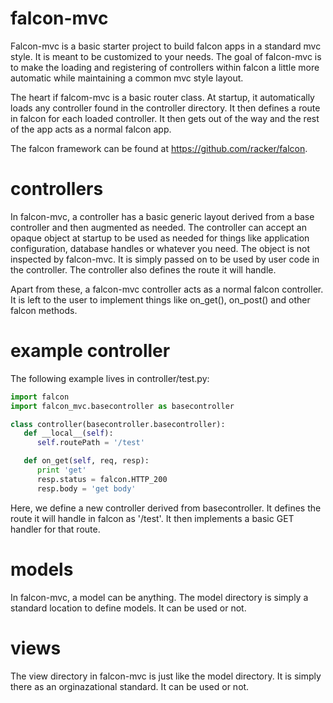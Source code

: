 falcon-mvc
==========

Falcon-mvc is a basic starter project to build falcon apps in a standard mvc style.
It is meant to be customized to your needs.  The goal of falcon-mvc is to make the
loading and registering of controllers within falcon a little more automatic while
maintaining a common mvc style layout.

The heart if falcom-mvc is a basic router class.  At startup, it automatically loads
any controller found in the controller directory.  It then defines a route in falcon
for each loaded controller.  It then gets out of the way and the rest of the app acts
as a normal falcon app.

The falcon framework can be found at https://github.com/racker/falcon.

controllers
===========

In falcon-mvc, a controller has a basic generic layout derived from a base controller
and then augmented as needed.  The controller can accept an opaque object at startup
to be used as needed for things like application configuration, database handles or 
whatever you need.  The object is not inspected by falcon-mvc.  It is simply passed
on to be used by user code in the controller.  The controller also defines the route
it will handle.  

Apart from these, a falcon-mvc controller acts as a normal falcon controller.  It is
left to the user to implement things like on_get(), on_post() and other falcon methods.


example controller
==================
The following example lives in controller/test.py:

```python
import falcon
import falcon_mvc.basecontroller as basecontroller

class controller(basecontroller.basecontroller):
   def __local__(self):
      self.routePath = '/test'

   def on_get(self, req, resp):
      print 'get'
      resp.status = falcon.HTTP_200
      resp.body = 'get body'
```

Here, we define a new controller derived from basecontroller.  It defines the route
it will handle in falcon as '/test'.  It then implements a basic GET handler for that
route.

models
======

In falcon-mvc, a model can be anything.  The model directory is simply a standard location
to define models.  It can be used or not.

views
=====

The view directory in falcon-mvc is just like the model directory.  It is simply there
as an orginazational standard.  It can be used or not.


